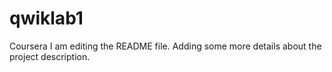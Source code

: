 # qwiklab1
Coursera
I am editing the README file. Adding some more details about the project description.
